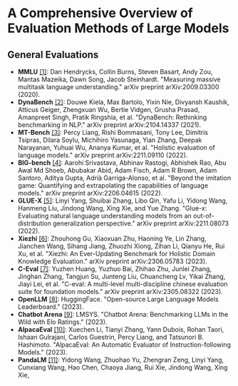 # A Comprehensive Overview of Evaluation Methods of Large Models

## General Evaluations
- **MMLU** [[1]](https://arxiv.org/abs/2009.03300): Dan Hendrycks, Collin Burns, Steven Basart, Andy Zou, Mantas Mazeika, Dawn Song, Jacob Steinhardt. "Measuring massive multitask language understanding." arXiv preprint arXiv:2009.03300 (2020).
- **DynaBench** [[2]](https://arxiv.org/abs/2104.14337): Douwe Kiela, Max Bartolo, Yixin Nie, Divyansh Kaushik, Atticus Geiger, Zhengxuan Wu, Bertie Vidgen, Grusha Prasad, Amanpreet Singh, Pratik Ringshia, et al. "DynaBench: Rethinking benchmarking in NLP." arXiv preprint arXiv:2104.14337 (2021).
- **MT-Bench** [[3]](https://arxiv.org/abs/2211.09110): Percy Liang, Rishi Bommasani, Tony Lee, Dimitris Tsipras, Dilara Soylu, Michihiro Yasunaga, Yian Zhang, Deepak Narayanan, Yuhuai Wu, Ananya Kumar, et al. "Holistic evaluation of language models." arXiv preprint arXiv:2211.09110 (2022).
- **BIG-bench** [[4]](https://arxiv.org/abs/2206.04615): Aarohi Srivastava, Abhinav Rastogi, Abhishek Rao, Abu Awal Md Shoeb, Abubakar Abid, Adam Fisch, Adam R Brown, Adam Santoro, Aditya Gupta, Adrià Garriga-Alonso, et al. "Beyond the imitation game: Quantifying and extrapolating the capabilities of language models." arXiv preprint arXiv:2206.04615 (2022).
- **GLUE-X** [[5]](https://arxiv.org/abs/2211.08073): Linyi Yang, Shuibai Zhang, Libo Qin, Yafu Li, Yidong Wang, Hanmeng Liu, Jindong Wang, Xing Xie, and Yue Zhang. "Glue-x: Evaluating natural language understanding models from an out-of-distribution generalization perspective." arXiv preprint arXiv:2211.08073 (2022).
- **Xiezhi** [[6]](https://arxiv.org/abs/2306.05783): Zhouhong Gu, Xiaoxuan Zhu, Haoning Ye, Lin Zhang, Jianchen Wang, Sihang Jiang, Zhuozhi Xiong, Zihan Li, Qianyu He, Rui Xu, et al. "Xiezhi: An Ever-Updating Benchmark for Holistic Domain Knowledge Evaluation." arXiv preprint arXiv:2306.05783 (2023).
- **C-Eval** [[7]](https://arxiv.org/abs/2305.08322): Yuzhen Huang, Yuzhuo Bai, Zhihao Zhu, Junlei Zhang, Jinghan Zhang, Tangjun Su, Junteng Liu, Chuancheng Lv, Yikai Zhang, Jiayi Lei, et al. "C-eval: A multi-level multi-discipline chinese evaluation suite for foundation models." arXiv preprint arXiv:2305.08322 (2023).
- **OpenLLM** [[8]](https://huggingface.co/spaces/HuggingFaceH4/open_llm_leaderboard): HuggingFace. "Open-source Large Language Models Leaderboard." (2023).
- **Chatbot Arena** [[9]](https://lmsys.org): LMSYS. "Chatbot Arena: Benchmarking LLMs in the Wild with Elo Ratings." (2023).
- **AlpacaEval** [[10]](https://github.com/tatsu-lab/alpaca_eval): Xuechen Li, Tianyi Zhang, Yann Dubois, Rohan Taori, Ishaan Gulrajani, Carlos Guestrin, Percy Liang, and Tatsunori B. Hashimoto. "AlpacaEval: An Automatic Evaluator of Instruction-following Models." (2023).
- **PandaLM** [[11]](https://arxiv.org/abs/2306.05087): Yidong Wang, Zhuohao Yu, Zhengran Zeng, Linyi Yang, Cunxiang Wang, Hao Chen, Chaoya Jiang, Rui Xie, Jindong Wang, Xing Xie,

